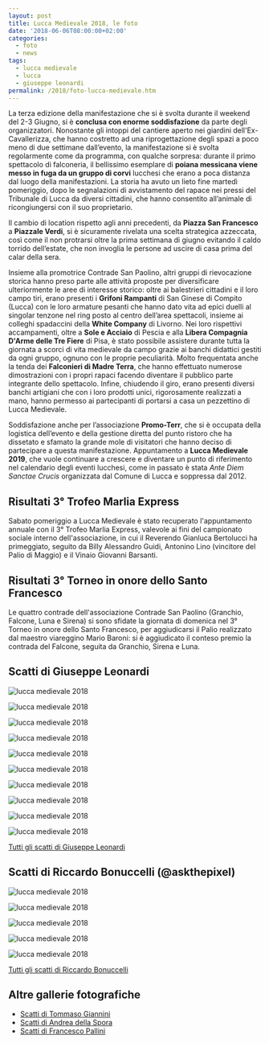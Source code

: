 ```yaml
---
layout: post
title: Lucca Medievale 2018, le foto
date: '2018-06-06T08:00:00+02:00'
categories:
  - foto
  - news
tags:
  - lucca medievale
  - lucca
  - giuseppe leonardi
permalink: /2018/foto-lucca-medievale.htm
---
```


La terza edizione della manifestazione che si è svolta durante il weekend del
2-3 Giugno, si è **conclusa con enorme soddisfazione** da parte degli
organizzatori. Nonostante gli intoppi del cantiere aperto nei giardini
dell'Ex-Cavallerizza, che hanno costretto ad una riprogettazione degli spazi a
poco meno di due settimane dall’evento, la manifestazione si è svolta
regolarmente come da programma, con qualche sorpresa: durante il primo
spettacolo di falconeria, il bellissimo esemplare di **poiana messicana viene
messo in fuga da un gruppo di corvi** lucchesi che erano a poca distanza dal luogo
della manifestazioni. La storia ha avuto un lieto fine martedì pomeriggio, dopo
le segnalazioni di avvistamento del rapace nei pressi del Tribunale di Lucca da
diversi cittadini, che hanno consentito all’animale di ricongiungersi con il suo
proprietario.

<!-- more -->

Il cambio di location rispetto agli anni precedenti, da **Piazza San Francesco** a
**Piazzale Verdi**, si è sicuramente rivelata una scelta strategica azzeccata, così
come il non protrarsi oltre la prima settimana di giugno evitando il caldo
torrido dell’estate, che non invoglia le persone ad uscire di casa prima del
calar della sera.

Insieme alla promotrice Contrade San Paolino, altri gruppi di rievocazione
storica hanno preso parte alle attività proposte per diversificare ulteriormente
le aree di interesse storico: oltre ai balestrieri cittadini e il loro campo
tiri, erano presenti i **Grifoni Rampanti** di San Ginese di Compito (Lucca) con
le loro armature pesanti che hanno dato vita ad epici duelli al singolar tenzone
nel ring posto al centro dell’area spettacoli, insieme ai colleghi spadaccini
della **White Company** di Livorno. Nei loro rispettivi accampamenti, oltre a
**Sole e Acciaio** di Pescia e alla **Libera Compagnia D'Arme delle Tre Fiere**
di Pisa, è stato possibile assistere durante tutta la giornata a scorci di vita
medievale da campo grazie ai banchi didattici gestiti da ogni gruppo, ognuno con
le proprie peculiarità. Molto frequentata anche la tenda dei **Falconieri di
Madre Terra**, che hanno effettuato numerose dimostrazioni con i propri rapaci
facendo diventare il pubblico parte integrante dello spettacolo. Infine,
chiudendo il giro, erano presenti diversi banchi artigiani che con i loro
prodotti unici, rigorosamente realizzati a mano, hanno permesso ai partecipanti
di portarsi a casa un pezzettino di Lucca Medievale.

Soddisfazione anche per l’associazione **Promo-Terr**, che si è occupata della
logistica dell’evento e della gestione diretta del punto ristoro che ha
dissetato e sfamato la grande mole di visitatori che hanno deciso di partecipare
a questa manifestazione. Appuntamento a **Lucca Medievale 2019**, che vuole
continuare a crescere e diventare un punto di riferimento nel calendario degli
eventi lucchesi, come in passato è stata *Ante Diem Sanctae Crucis* organizzata
dal Comune di Lucca e soppressa dal 2012.

## Risultati 3° Trofeo Marlia Express

Sabato pomeriggio a Lucca Medievale è stato recuperato l'appuntamento annuale
con il 3° Trofeo Marlia Express, valevole ai fini del campionato sociale interno
dell'associazione, in cui il Reverendo Gianluca Bertolucci ha primeggiato,
seguito da Billy Alessandro Guidi, Antonino Lino (vincitore del Palio di Maggio)
e il Vinaio Giovanni Barsanti.

## Risultati 3° Torneo in onore dello Santo Francesco

Le quattro contrade dell'associazione Contrade San Paolino (Granchio, Falcone,
Luna e Sirena) si sono sfidate la giornata di domenica nel 3° Torneo in onore
dello Santo Francesco, per aggiudicarsi il Palio realizzato dal maestro
viareggino Mario Baroni: si è aggiudicato il conteso premio la contrada del
Falcone, seguita da Granchio, Sirena e Luna.

## Scatti di Giuseppe Leonardi

![lucca medievale 2018](/assets/images/2018/lucca-medievale/leonardi_1.jpg)

![lucca medievale 2018](/assets/images/2018/lucca-medievale/leonardi_2.jpg)

![lucca medievale 2018](/assets/images/2018/lucca-medievale/leonardi_3.jpg)

![lucca medievale 2018](/assets/images/2018/lucca-medievale/leonardi_4.jpg)

![lucca medievale 2018](/assets/images/2018/lucca-medievale/leonardi_5.jpg)

![lucca medievale 2018](/assets/images/2018/lucca-medievale/leonardi_6.jpg)

![lucca medievale 2018](/assets/images/2018/lucca-medievale/leonardi_7.jpg)

![lucca medievale 2018](/assets/images/2018/lucca-medievale/leonardi_8.jpg)

![lucca medievale 2018](/assets/images/2018/lucca-medievale/leonardi_9.jpg)

![lucca medievale 2018](/assets/images/2018/lucca-medievale/leonardi_10.jpg)

[Tutti gli scatti di Giuseppe Leonardi](https://photos.app.goo.gl/rYBy4dJ9TUD31QxA3)

## Scatti di Riccardo Bonuccelli (@askthepixel)

![lucca medievale 2018](/assets/images/2018/lucca-medievale/askthepixel_01.jpg)

![lucca medievale 2018](/assets/images/2018/lucca-medievale/askthepixel_02.jpg)

![lucca medievale 2018](/assets/images/2018/lucca-medievale/askthepixel_03.jpg)

![lucca medievale 2018](/assets/images/2018/lucca-medievale/askthepixel_04.jpg)

![lucca medievale 2018](/assets/images/2018/lucca-medievale/askthepixel_05.jpg)

[Tutti gli scatti di Riccardo Bonuccelli](https://photos.app.goo.gl/YgxETn3ZVmzddxDG6)

## Altre gallerie fotografiche

* [Scatti di Tommaso Giannini](https://photos.app.goo.gl/GsSJ2Kd6KBZPxVLm8)
* [Scatti di Andrea della Spora](https://photos.app.goo.gl/rOgVXxYDhnxjTbb02)
* [Scatti di Francesco Pallini](https://photos.app.goo.gl/6sKqhrRPbygWLciw2)
